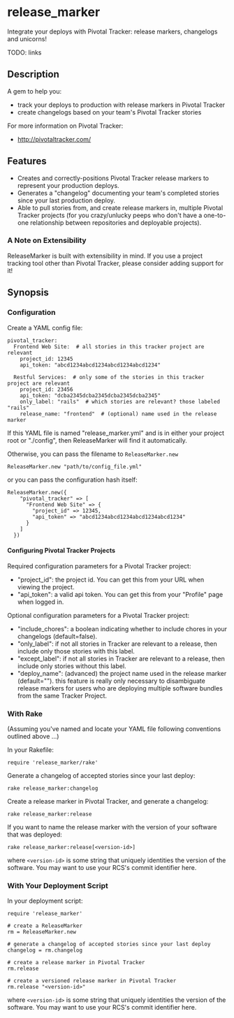 # release\_marker

Integrate your deploys with Pivotal Tracker: release markers, changelogs and unicorns!

TODO: links


## Description

A gem to help you:

* track your deploys to production with release markers in Pivotal Tracker
* create changelogs based on your team's Pivotal Tracker stories

For more information on Pivotal Tracker:

* http://pivotaltracker.com/


## Features

* Creates and correctly-positions Pivotal Tracker release markers to
  represent your production deploys.
* Generates a "changelog" documenting your team's completed stories
  since your last production deploy.
* Able to pull stories from, and create release markers in, multiple
  Pivotal Tracker projects (for you crazy/unlucky peeps who don't have
  a one-to-one relationship between repositories and deployable
  projects).


### A Note on Extensibility

ReleaseMarker is built with extensibility in mind. If you use a
project tracking tool other than Pivotal Tracker, please consider
adding support for it!


## Synopsis


### Configuration

Create a YAML config file:

    pivotal_tracker:
      Frontend Web Site:  # all stories in this tracker project are relevant
        project_id: 12345
        api_token: "abcd1234abcd1234abcd1234abcd1234"
      
      Restful Services:  # only some of the stories in this tracker project are relevant
        project_id: 23456
        api_token: "dcba2345dcba2345dcba2345dcba2345"
        only_label: "rails"  # which stories are relevant? those labeled "rails"
        release_name: "frontend"  # (optional) name used in the release marker
    
If this YAML file is named "release_marker.yml" and is in either your
project root or "./config", then ReleaseMarker will find it
automatically.

Otherwise, you can pass the filename to `ReleaseMarker.new`

    ReleaseMarker.new "path/to/config_file.yml"

or you can pass the configuration hash itself:

    ReleaseMarker.new({
        "pivotal_tracker" => [
          "Frontend Web Site" => {
            "project_id" => 12345,
            "api_token" => "abcd1234abcd1234abcd1234abcd1234"
          }
        ]
      })


#### Configuring Pivotal Tracker Projects

Required configuration parameters for a Pivotal Tracker project:

* "project_id": the project id. You can get this from your URL when viewing the project.
* "api_token": a valid api token. You can get this from your "Profile" page when logged in.

Optional configuration parameters for a Pivotal Tracker project:

* "include_chores": a boolean indicating whether to include chores in your changelogs (default=false).
* "only_label": if not all stories in Tracker are relevant to a release, then include only those stories with this label.
* "except_label": if not all stories in Tracker are relevant to a release, then include only stories without this label.
* "deploy_name": (advanced) the project name used in the release marker (default="").
  this feature is really only necessary to disambiguate release markers for users who are deploying multiple software bundles from the same Tracker Project.


### With Rake

(Assuming you've named and locate your YAML file following conventions outlined above ...)

In your Rakefile:

    require 'release_marker/rake'

Generate a changelog of accepted stories since your last deploy:

    rake release_marker:changelog

Create a release marker in Pivotal Tracker, and generate a changelog:

    rake release_marker:release

If you want to name the release marker with the version of your
software that was deployed:

    rake release_marker:release[<version-id>]

where `<version-id>` is some string that uniquely identities the
version of the software. You may want to use your RCS's commit
identifier here.


### With Your Deployment Script

In your deployment script:

    require 'release_marker'

    # create a ReleaseMarker
    rm = ReleaseMarker.new

    # generate a changelog of accepted stories since your last deploy
    changelog = rm.changelog

    # create a release marker in Pivotal Tracker
    rm.release

    # create a versioned release marker in Pivotal Tracker
    rm.release "<version-id>"

where `<version-id>` is some string that uniquely identities the
version of the software. You may want to use your RCS's commit
identifier here.

